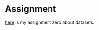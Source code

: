 # Assignment
[here](https://notebooks.azure.com/Microsoft/projects/2018-Intro-Python) is my assignment zero about datasets.

